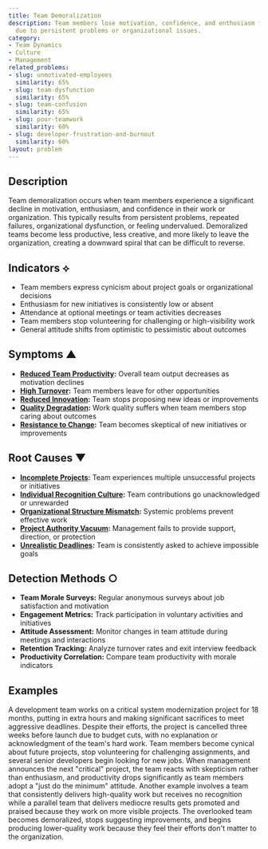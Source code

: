 ```yaml
---
title: Team Demoralization
description: Team members lose motivation, confidence, and enthusiasm for their work
  due to persistent problems or organizational issues.
category:
- Team Dynamics
- Culture
- Management
related_problems:
- slug: unmotivated-employees
  similarity: 65%
- slug: team-dysfunction
  similarity: 65%
- slug: team-confusion
  similarity: 65%
- slug: poor-teamwork
  similarity: 60%
- slug: developer-frustration-and-burnout
  similarity: 60%
layout: problem
---
```


## Description

Team demoralization occurs when team members experience a significant decline in motivation, enthusiasm, and confidence in their work or organization. This typically results from persistent problems, repeated failures, organizational dysfunction, or feeling undervalued. Demoralized teams become less productive, less creative, and more likely to leave the organization, creating a downward spiral that can be difficult to reverse.

## Indicators ⟡

- Team members express cynicism about project goals or organizational decisions
- Enthusiasm for new initiatives is consistently low or absent
- Attendance at optional meetings or team activities decreases
- Team members stop volunteering for challenging or high-visibility work
- General attitude shifts from optimistic to pessimistic about outcomes

## Symptoms ▲

- **[Reduced Team Productivity](reduced-team-productivity.md):** Overall team output decreases as motivation declines
- **[High Turnover](high-turnover.md):** Team members leave for other opportunities
- **[Reduced Innovation](reduced-innovation.md):** Team stops proposing new ideas or improvements
- **[Quality Degradation](quality-degradation.md):** Work quality suffers when team members stop caring about outcomes
- **[Resistance to Change](resistance-to-change.md):** Team becomes skeptical of new initiatives or improvements

## Root Causes ▼

- **[Incomplete Projects](incomplete-projects.md):** Team experiences multiple unsuccessful projects or initiatives
- **[Individual Recognition Culture](individual-recognition-culture.md):** Team contributions go unacknowledged or unrewarded
- **[Organizational Structure Mismatch](organizational-structure-mismatch.md):** Systemic problems prevent effective work
- **[Project Authority Vacuum](project-authority-vacuum.md):** Management fails to provide support, direction, or protection
- **[Unrealistic Deadlines](unrealistic-deadlines.md):** Team is consistently asked to achieve impossible goals

## Detection Methods ○

- **Team Morale Surveys:** Regular anonymous surveys about job satisfaction and motivation
- **Engagement Metrics:** Track participation in voluntary activities and initiatives
- **Attitude Assessment:** Monitor changes in team attitude during meetings and interactions
- **Retention Tracking:** Analyze turnover rates and exit interview feedback
- **Productivity Correlation:** Compare team productivity with morale indicators

## Examples

A development team works on a critical system modernization project for 18 months, putting in extra hours and making significant sacrifices to meet aggressive deadlines. Despite their efforts, the project is cancelled three weeks before launch due to budget cuts, with no explanation or acknowledgment of the team's hard work. Team members become cynical about future projects, stop volunteering for challenging assignments, and several senior developers begin looking for new jobs. When management announces the next "critical" project, the team reacts with skepticism rather than enthusiasm, and productivity drops significantly as team members adopt a "just do the minimum" attitude. Another example involves a team that consistently delivers high-quality work but receives no recognition while a parallel team that delivers mediocre results gets promoted and praised because they work on more visible projects. The overlooked team becomes demoralized, stops suggesting improvements, and begins producing lower-quality work because they feel their efforts don't matter to the organization.